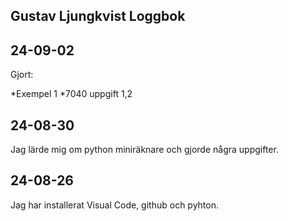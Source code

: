 Gustav Ljungkvist Loggbok
------------------------------
24-09-02
-----------------------------------------------------------------
Gjort:

*Exempel 1
*7040 uppgift 1,2

24-08-30
---------------------------------------------------------------
Jag lärde mig om python miniräknare och gjorde några uppgifter.

24-08-26
-------------------------------
Jag har installerat Visual Code, github och pyhton.